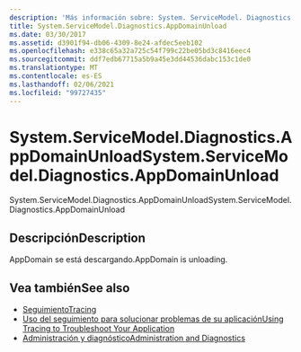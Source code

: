 ```yaml
---
description: 'Más información sobre: System. ServiceModel. Diagnostics. AppDomainUnload'
title: System.ServiceModel.Diagnostics.AppDomainUnload
ms.date: 03/30/2017
ms.assetid: d3901f94-db06-4309-8e24-afdec5eeb102
ms.openlocfilehash: e338c65a32a725c54f799c22be05bd3c8416eec4
ms.sourcegitcommit: ddf7edb67715a5b9a45e3dd44536dabc153c1de0
ms.translationtype: MT
ms.contentlocale: es-ES
ms.lasthandoff: 02/06/2021
ms.locfileid: "99727435"
---
```

# <a name="systemservicemodeldiagnosticsappdomainunload"></a><span data-ttu-id="2fc89-103">System.ServiceModel.Diagnostics.AppDomainUnload</span><span class="sxs-lookup"><span data-stu-id="2fc89-103">System.ServiceModel.Diagnostics.AppDomainUnload</span></span>

<span data-ttu-id="2fc89-104">System.ServiceModel.Diagnostics.AppDomainUnload</span><span class="sxs-lookup"><span data-stu-id="2fc89-104">System.ServiceModel.Diagnostics.AppDomainUnload</span></span>  
  
## <a name="description"></a><span data-ttu-id="2fc89-105">Descripción</span><span class="sxs-lookup"><span data-stu-id="2fc89-105">Description</span></span>  

 <span data-ttu-id="2fc89-106">AppDomain se está descargando.</span><span class="sxs-lookup"><span data-stu-id="2fc89-106">AppDomain is unloading.</span></span>  
  
## <a name="see-also"></a><span data-ttu-id="2fc89-107">Vea también</span><span class="sxs-lookup"><span data-stu-id="2fc89-107">See also</span></span>

- [<span data-ttu-id="2fc89-108">Seguimiento</span><span class="sxs-lookup"><span data-stu-id="2fc89-108">Tracing</span></span>](index.md)
- [<span data-ttu-id="2fc89-109">Uso del seguimiento para solucionar problemas de su aplicación</span><span class="sxs-lookup"><span data-stu-id="2fc89-109">Using Tracing to Troubleshoot Your Application</span></span>](using-tracing-to-troubleshoot-your-application.md)
- [<span data-ttu-id="2fc89-110">Administración y diagnóstico</span><span class="sxs-lookup"><span data-stu-id="2fc89-110">Administration and Diagnostics</span></span>](../index.md)
